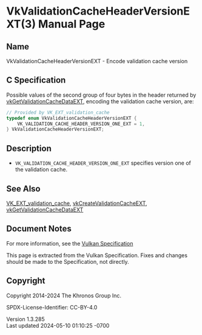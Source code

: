 # VkValidationCacheHeaderVersionEXT(3) Manual Page

## Name

VkValidationCacheHeaderVersionEXT - Encode validation cache version



## <a href="#_c_specification" class="anchor"></a>C Specification

Possible values of the second group of four bytes in the header returned
by [vkGetValidationCacheDataEXT](https://registry.khronos.org/vulkan/specs/1.3-extensions/man/html/vkGetValidationCacheDataEXT.html),
encoding the validation cache version, are:

``` c
// Provided by VK_EXT_validation_cache
typedef enum VkValidationCacheHeaderVersionEXT {
    VK_VALIDATION_CACHE_HEADER_VERSION_ONE_EXT = 1,
} VkValidationCacheHeaderVersionEXT;
```

## <a href="#_description" class="anchor"></a>Description

- `VK_VALIDATION_CACHE_HEADER_VERSION_ONE_EXT` specifies version one of
  the validation cache.

## <a href="#_see_also" class="anchor"></a>See Also

[VK_EXT_validation_cache](https://registry.khronos.org/vulkan/specs/1.3-extensions/man/html/VK_EXT_validation_cache.html),
[vkCreateValidationCacheEXT](https://registry.khronos.org/vulkan/specs/1.3-extensions/man/html/vkCreateValidationCacheEXT.html),
[vkGetValidationCacheDataEXT](https://registry.khronos.org/vulkan/specs/1.3-extensions/man/html/vkGetValidationCacheDataEXT.html)

## <a href="#_document_notes" class="anchor"></a>Document Notes

For more information, see the <a
href="https://registry.khronos.org/vulkan/specs/1.3-extensions/html/vkspec.html#VkValidationCacheHeaderVersionEXT"
target="_blank" rel="noopener">Vulkan Specification</a>

This page is extracted from the Vulkan Specification. Fixes and changes
should be made to the Specification, not directly.

## <a href="#_copyright" class="anchor"></a>Copyright

Copyright 2014-2024 The Khronos Group Inc.

SPDX-License-Identifier: CC-BY-4.0

Version 1.3.285  
Last updated 2024-05-10 01:10:25 -0700
